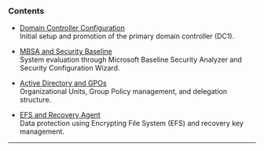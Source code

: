 ###  Contents

- [Domain Controller Configuration](Domain_Controller_Config.md)  
  Initial setup and promotion of the primary domain controller (DC1).

- [MBSA and Security Baseline](MBSA_and_Security_Baseline.md)  
  System evaluation through Microsoft Baseline Security Analyzer and Security Configuration Wizard.

- [Active Directory and GPOs](Active_Directory_and_GPOs.md)  
  Organizational Units, Group Policy management, and delegation structure.

- [EFS and Recovery Agent](EFS_and_Recovery_Agent.md)  
  Data protection using Encrypting File System (EFS) and recovery key management.



---